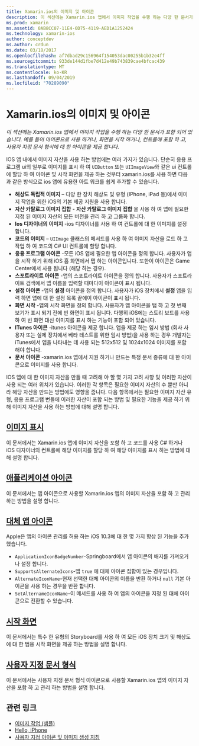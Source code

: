 ```yaml
---
title: Xamarin.ios의 이미지 및 아이콘
description: 이 섹션에는 Xamarin.ios 앱에서 이미지 작업을 수행 하는 다양 한 문서가 포함 되어 있습니다. 예를 들어 아이콘으로 사용 하거나, 화면을 시작 하거나, 컨트롤에 포함 하 고, 사용자 지정 문서 형식에 대 한 아이콘을 제공 합니다.
ms.prod: xamarin
ms.assetid: 0AB8CC07-11E4-0D75-4119-AED1A1252424
ms.technology: xamarin-ios
author: conceptdev
ms.author: crdun
ms.date: 03/18/2017
ms.openlocfilehash: af7dbad29c156964f154053dac00255b1b32e4ff
ms.sourcegitcommit: 933de144d1fbe7d412e49b743839cae4bfcac439
ms.translationtype: MT
ms.contentlocale: ko-KR
ms.lasthandoff: 09/04/2019
ms.locfileid: "70289090"
---
```

# <a name="images-and-icons-in-xamarinios"></a>Xamarin.ios의 이미지 및 아이콘

_이 섹션에는 Xamarin.ios 앱에서 이미지 작업을 수행 하는 다양 한 문서가 포함 되어 있습니다. 예를 들어 아이콘으로 사용 하거나, 화면을 시작 하거나, 컨트롤에 포함 하 고, 사용자 지정 문서 형식에 대 한 아이콘을 제공 합니다._

IOS 앱 내에서 이미지 자산을 사용 하는 방법에는 여러 가지가 있습니다. 단순히 응용 프로그램 ui의 일부로 이미지를 표시 하 여 `UIButton` 또는 `UIImageView`와 같은 ui 컨트롤에 할당 하 여 아이콘 및 시작 화면을 제공 하는 것부터 xamarin.ios를 사용 하면 다음과 같은 방식으로 ios 앱에 유용한 아트 워크를 쉽게 추가할 수 있습니다. 

- **해상도 독립적 이미지** – 다양 한 장치 해상도 및 유형 (IPhone, iPad 등)에서 이미지 작업을 위한 iOS의 기본 제공 지원을 사용 합니다.
- **자산 카탈로그 이미지 집합** - **자산 카탈로그 이미지 집합** 을 사용 하 여 앱에 필요한 지정 된 이미지 자산의 모든 버전을 관리 하 고 그룹화 합니다.
- **Ios 디자이너의 이미지** -ios 디자이너를 사용 하 여 컨트롤에 대 한 이미지를 설정 합니다.
- **코드의 이미지** – `UIImage` 클래스의 메서드를 사용 하 여 이미지 자산을 로드 하 고 작업 하 여 코드의 C# UI 컨트롤에 할당 합니다.
- **응용 프로그램 아이콘** -모든 iOS 앱에 필요한 앱 아이콘을 정의 합니다. 사용자가 앱을 시작 하기 위해 iOS 홈 화면에서 탭 하는 아이콘입니다. 또한이 아이콘은 Game Center에서 사용 됩니다 (해당 하는 경우).
- **스포트라이트 아이콘** -앱의 스포트라이트 아이콘을 정의 합니다. 사용자가 스포트라이트 검색에서 앱 이름을 입력할 때마다이 아이콘이 표시 됩니다.
- **설정 아이콘** -앱의 **설정** 아이콘을 정의 합니다. 사용자가 iOS 장치에서 **설정** 앱을 입력 하면 앱에 대 한 설정 목록 끝에이 아이콘이 표시 됩니다. 
- **화면 시작** -앱의 시작 화면을 정의 합니다. 사용자가 앱 아이콘을 탭 하 고 첫 번째 보기가 표시 되기 전에 빈 화면이 표시 됩니다. 다행히 iOS에는 스토리 보드를 사용 하 여 빈 화면 대신 이미지를 표시 하는 기능이 포함 되어 있습니다. 
- **ITunes 아이콘** -itunes 아이콘을 제공 합니다. 앱을 제공 하는 임시 방법 (회사 사용자 또는 실제 장치에서 베타 테스트를 위한 임시 방법)을 사용 하는 경우 개발자는 iTunes에서 앱을 나타내는 데 사용 되는 512x512 및 1024x1024 이미지를 포함 해야 합니다.
- **문서 아이콘** -xamarin.ios 앱에서 지원 하거나 만드는 특정 문서 종류에 대 한 아이콘으로 이미지를 사용 합니다.

IOS 앱에 대 한 이미지 자산을 만들 때 고려해 야 할 몇 가지 고려 사항 및 이러한 자산이 사용 되는 여러 위치가 있습니다. 이러한 각 항목은 필요한 이미지 자산의 수 뿐만 아니라 해당 자산을 만드는 방법에도 영향을 줍니다. 다음 항목에서는 필요한 이미지 자산 유형, 응용 프로그램 번들에 이러한 자산이 포함 되는 방법 및 필요한 기능을 제공 하기 위해 이미지 자산을 사용 하는 방법에 대해 설명 합니다.


## <a name="displaying-an-imageiosapp-fundamentalsimages-iconsdisplaying-an-imagemd"></a>[이미지 표시](~/ios/app-fundamentals/images-icons/displaying-an-image.md)

이 문서에서는 Xamarin.ios 앱에 이미지 자산을 포함 하 고 코드를 사용 C# 하거나 iOS 디자이너의 컨트롤에 해당 이미지를 할당 하 여 해당 이미지를 표시 하는 방법에 대해 설명 합니다.

## <a name="application-iconsiosapp-fundamentalsimages-iconsapp-iconsmd"></a>[애플리케이션 아이콘](~/ios/app-fundamentals/images-icons/app-icons.md)

이 문서에서는 앱 아이콘으로 사용할 Xamarin.ios 앱의 이미지 자산을 포함 하 고 관리 하는 방법을 설명 합니다.

## <a name="alternate-app-iconsiosapp-fundamentalsimages-iconsalternate-app-iconsmd"></a>[대체 앱 아이콘](~/ios/app-fundamentals/images-icons/alternate-app-icons.md)

Apple은 앱의 아이콘 관리를 허용 하는 iOS 10.3에 대 한 몇 가지 향상 된 기능을 추가 했습니다.

- `ApplicationIconBadgeNumber`-Springboard에서 앱 아이콘의 배지를 가져오거나 설정 합니다.
- `SupportsAlternateIcons`-앱 `true` 에 대체 아이콘 집합이 있는 경우입니다.
- `AlternateIconName`-현재 선택한 대체 아이콘의 이름을 반환 하거나 `null` 기본 아이콘을 사용 하는 경우을 반환 합니다.
- `SetAlternameIconName`-이 메서드를 사용 하 여 앱의 아이콘을 지정 된 대체 아이콘으로 전환할 수 있습니다.


## <a name="launch-screensiosapp-fundamentalsimages-iconslaunch-screensmd"></a>[시작 화면](~/ios/app-fundamentals/images-icons/launch-screens.md)

이 문서에서는 특수 한 유형의 Storyboard를 사용 하 여 모든 iOS 장치 크기 및 해상도에 대 한 범용 시작 화면을 제공 하는 방법을 설명 합니다.

## <a name="custom-document-typesiosapp-fundamentalsimages-iconscustom-document-typesmd"></a>[사용자 지정 문서 형식](~/ios/app-fundamentals/images-icons/custom-document-types.md)

이 문서에서는 사용자 지정 문서 형식 아이콘으로 사용할 Xamarin.ios 앱의 이미지 자산을 포함 하 고 관리 하는 방법을 설명 합니다.



## <a name="related-links"></a>관련 링크

- [이미지 작업 (샘플)](https://docs.microsoft.com/samples/xamarin/ios-samples/workingwithimages)
- [Hello, iPhone](~/ios/get-started/hello-ios/index.md)
- [사용자 지정 아이콘 및 이미지 생성 지침](https://developer.apple.com/library/ios/#documentation/UserExperience/Conceptual/MobileHIG/IconsImages/IconsImages.html)
